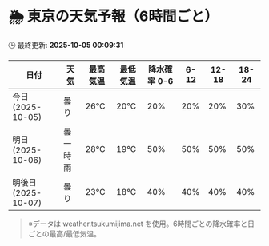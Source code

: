 # 🌦️ 東京の天気予報（6時間ごと）

🕒 最終更新: **2025-10-05 00:09:31**

| 日付 | 天気 | 最高気温 | 最低気温 | 降水確率 0-6 | 6-12 | 12-18 | 18-24 |
|------|------|----------|----------|------------|------|------|------|
| 今日 (2025-10-05) | 曇り | 26℃ | 20℃ | 20% | 20% | 20% | 30% |
| 明日 (2025-10-06) | 曇一時雨 | 28℃ | 19℃ | 50% | 50% | 50% | 50% |
| 明後日 (2025-10-07) | 曇り | 23℃ | 18℃ | 40% | 40% | 40% | 40% |

> ※データは weather.tsukumijima.net を使用。6時間ごとの降水確率と日ごとの最高/最低気温。